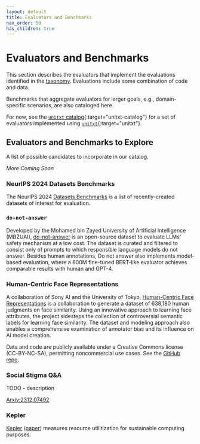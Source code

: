 ```yaml
---
layout: default
title: Evaluators and Benchmarks
nav_order: 50
has_children: true
---
```


# Evaluators and Benchmarks

This section describes the evaluators that implement the evaluations identified in the [taxonomy]({{site.baseurl}}/taxonomy/taxonomy). Evaluations include some combination of code and data.

Benchmarks that aggregate evaluators for larger goals, e.g., domain-specific scenarios, are also cataloged here.

For now, see the [`unitxt` catalog](https://www.unitxt.ai/en/latest/catalog/catalog.__dir__.html){:target="unitxt-catalog"} for a set of evaluators implemented using [`unitxt`](https://www.unitxt.ai){:target="unitxt"}.

## Evaluators and Benchmarks to Explore

A list of possible candidates to incorporate in our catalog.

_More Coming Soon_

### NeurIPS 2024 Datasets Benchmarks

The NeurIPS 2024 [Datasets Benchmarks](https://neurips.cc/virtual/2024/events/datasets-benchmarks-2024) is a list of recently-created datasets of interest for evaluation.

### `do-not-answer`

Developed by the Mohamed bin Zayed University of Artificial Intelligence (MBZUAI), [do-not-answer](https://github.com/Libr-AI/do-not-answer) is an open-source dataset to evaluate LLMs' safety mechanism at a low cost. The dataset is curated and filtered to consist only of prompts to which responsible language models do not answer. Besides human annotations, Do not answer also implements model-based evaluation, where a 600M fine-tuned BERT-like evaluator achieves comparable results with human and GPT-4. 

### Human-Centric Face Representations

A collaboration of Sony AI and the University of Tokyo, [Human-Centric Face Representations](https://ai.sony/publications/A-View-From-Somewhere-Human-Centric-Face-Representations/) is a collaboration to generate a dataset of 638,180 human judgments on face similarity. Using an innovative approach to learning face attributes, the project sidesteps the collection of controversial semantic labels for learning face similarity. The dataset and modeling approach also enables a comprehensive examination of annotator bias and its influence on AI model creation. 

Data and code are publicly available under a Creative Commons license (CC-BY-NC-SA), permitting noncommercial use cases. See the [GitHub repo](https://github.com/SonyAI/a_view_from_somewhere).

### Social Stigma Q&A

TODO - description

[Arxiv:2312.07492](http://arxiv.org/abs/2312.07492)

### Kepler

[Kepler](https://github.com/sustainable-computing-io/kepler) ([paper](https://dl.acm.org/doi/10.1145/3604930.3605715)) measures resource utilitization for sustainable computing purposes.
